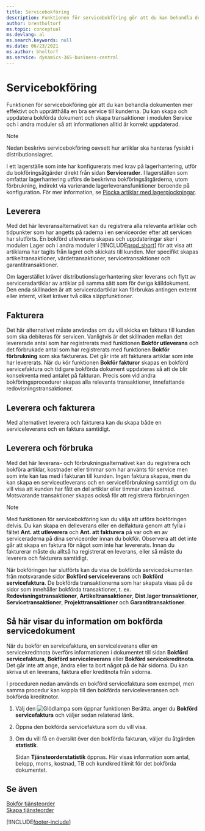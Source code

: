 ```yaml
---
title: Servicebokföring
description: Funktionen för servicebokföring gör att du kan behandla dokumenten mer effektivt och upprätthålla en bra service till kunderna.
author: brentholtorf
ms.topic: conceptual
ms.devlang: al
ms.search.keywords: null
ms.date: 06/23/2021
ms.author: bholtorf
ms.service: dynamics-365-business-central
---
```

# Servicebokföring
Funktionen för servicebokföring gör att du kan behandla dokumenten mer effektivt och upprätthålla en bra service till kunderna. Du kan skapa och uppdatera bokförda dokument och skapa transaktioner i modulen Service och i andra moduler så att informationen alltid är korrekt uppdaterad.  

> [!NOTE]  
>  Nedan beskrivs servicebokföring oavsett hur artiklar ska hanteras fysiskt i distributionslagret.  
>   
>  I ett lagerställe som inte har konfigurerats med krav på lagerhantering, utför du bokföringsåtgärder direkt från sidan **Servicerader**. I lagerställen som omfattar lagerhantering utförs de beskrivna bokföringsåtgärderna, utom förbrukning, indirekt via varierande lagerleveransfunktioner beroende på konfiguration. För mer information, se [Plocka artiklar med lagerplockningar](warehouse-how-to-pick-items-with-inventory-picks.md).  

## Leverera  
Med det här leveransalternativet kan du registrera alla relevanta artiklar och tidpunkter som har angetts på raderna i en serviceorder efter att servicen har slutförts. En bokförd utleverans skapas och uppdateringar sker i modulen Lager och i andra moduler i [!INCLUDE[prod_short](includes/prod_short.md)] för att visa att artiklarna har tagits från lagret och skickats till kunden. Mer specifikt skapas artikeltransaktioner, värdetransaktioner, servicetransaktioner och garantitransaktioner.  

Om lagerstället kräver distributionslagerhantering sker leverans och flytt av serviceradartiklar av artiklar på samma sätt som för övriga källdokument. Den enda skillnaden är att serviceradartiklar kan förbrukas antingen externt eller internt, vilket kräver två olika släppfunktioner.

## Fakturera  
Det här alternativet måste användas om du vill skicka en faktura till kunden som ska debiteras för servicen. Vanligtvis är det skillnaden mellan det levererade antal som har registrerats med funktionen **Bokför utleverans** och det förbrukade antal som har registrerats med funktionen **Bokför förbrukning** som ska faktureras. Det går inte att fakturera artiklar som inte har levererats. När du kör funktionen **Bokför fakturor** skapas en bokförd servicefaktura och tidigare bokförda dokument uppdateras så att de blir konsekventa med antalet på fakturan. Precis som vid andra bokföringsprocedurer skapas alla relevanta transaktioner, innefattande redovisningstransaktioner.  

## Leverera och fakturera  
Med alternativet leverera och fakturera kan du skapa både en serviceleverans och en faktura samtidigt.  

## Leverera och förbruka  
Med det här leverans- och förbrukningsalternativet kan du registrera och bokföra artiklar, kostnader eller timmar som har använts för service men som inte kan tas med i fakturan till kunden. Ingen faktura skapas, men du kan skapa en serviceutleverans och en serviceförbrukning samtidigt om du vill visa att kunden har fått en del artiklar eller timmar utan kostnad. Motsvarande transaktioner skapas också för att registrera förbrukningen.  

> [!NOTE]  
>  Med funktionen för servicebokföring kan du välja att utföra bokföringen delvis. Du kan skapa en delleverans eller en delfaktura genom att fylla i fältet **Ant. att utleverera** och **Ant. att fakturera** på var och en av serviceraderna på dina serviceorder innan du bokför. Observera att det inte går att skapa en faktura för något som inte har levererats. Innan du fakturerar måste du alltså ha registrerat en leverans, eller så måste du leverera och fakturera samtidigt.  

När bokföringen har slutförts kan du visa de bokförda servicedokumenten från motsvarande sidor **Bokförd serviceleverans** och **Bokförd servicefaktura**. De bokförda transaktionerna som har skapats visas på de sidor som innehåller bokförda transaktioner, t. ex. **Redovisningstransaktioner**, **Artikeltransaktioner**, **Dist.lager transaktioner**, **Servicetransaktioner**, **Projekttransaktioner** och **Garantitransaktioner**.  

## Så här visar du information om bokförda servicedokument  
När du bokför en servicefaktura, en serviceleverans eller en servicekreditnota överförs informationen i dokumentet till sidan **Bokförd servicefaktura**, **Bokförd serviceleverans** eller **Bokförd servicekreditnota**. Det går inte att ange, ändra eller ta bort något på de här sidorna. Du kan skriva ut en leverans, faktura eller kreditnota från sidorna.  

I proceduren nedan används en bokförd servicefaktura som exempel, men samma procedur kan koppla till den bokförda serviceleveransen och bokförda kreditnotor.  

1. Välj den ![Glödlampa som öppnar funktionen Berätta.](media/ui-search/search_small.png "Berätta vad du vill göra") anger du **Bokförd servicefaktura** och väljer sedan relaterad länk.  
2. Öppna den bokförda servicefaktura som du vill visa.  
3. Om du vill få en översikt över den bokförda fakturan, väljer du åtgärden **statistik**.  

    Sidan **Tjänsteorderstatistik** öppnas. Här visas information som antal, belopp, moms, kostnad, TB och kundkreditlimit för det bokförda dokumentet.

## Se även  
[Bokför tjänsteorder](service-how-to-post-service-orders.md)   
[Skapa tjänsteorder](service-how-to-create-service-orders.md)


[!INCLUDE[footer-include](includes/footer-banner.md)]